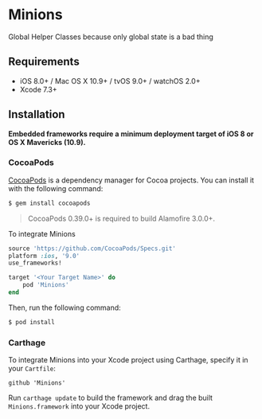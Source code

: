 # Minions

Global Helper Classes because only global state is a bad thing

## Requirements

- iOS 8.0+ / Mac OS X 10.9+ / tvOS 9.0+ / watchOS 2.0+
- Xcode 7.3+

## Installation

**Embedded frameworks require a minimum deployment target of iOS 8 or OS X Mavericks (10.9).**


### CocoaPods

[CocoaPods](http://cocoapods.org) is a dependency manager for Cocoa projects. You can install it with the following command:

```bash
$ gem install cocoapods
```

> CocoaPods 0.39.0+ is required to build Alamofire 3.0.0+.

To integrate Minions

```ruby
source 'https://github.com/CocoaPods/Specs.git'
platform :ios, '9.0'
use_frameworks!

target '<Your Target Name>' do
    pod 'Minions'
end
```

Then, run the following command:

```bash
$ pod install
```

### Carthage

To integrate Minions into your Xcode project using Carthage, specify it in your `Cartfile`:

```ogdl
github 'Minions'
```

Run `carthage update` to build the framework and drag the built `Minions.framework` into your Xcode project.